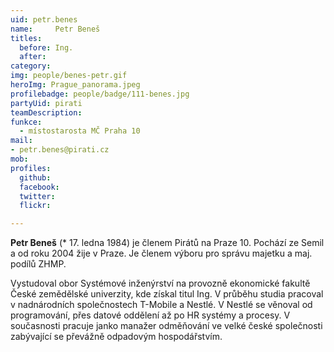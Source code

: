 ```yaml
---
uid: petr.benes
name:     Petr Beneš 
titles:
  before: Ing. 
  after:
category: 
img: people/benes-petr.gif
heroImg: Prague_panorama.jpeg
profilebadge: people/badge/111-benes.jpg
partyUid: pirati
teamDescription:
funkce: 
  - místostarosta MČ Praha 10
mail:
- petr.benes@pirati.cz
mob: 
profiles:
  github:       
  facebook:    
  twitter: 		  
  flickr:		  

---
```


**Petr Beneš** (* 17. ledna 1984) je členem Pirátů na Praze 10. Pochází ze Semil a od roku 2004 žije v Praze. Je členem výboru pro správu majetku a maj. podílů ZHMP.

Vystudoval obor Systémové inženýrství na provozně ekonomické fakultě České zemědělské univerzity, kde získal titul Ing. V průběhu studia pracoval v nadnárodních společnostech T-Mobile a Nestlé. V Nestlé se věnoval od programování, přes datové oddělení až po HR systémy a procesy. V současnosti pracuje janko manažer odměňování ve velké české společnosti zabývající se převážně odpadovým hospodářstvím.
